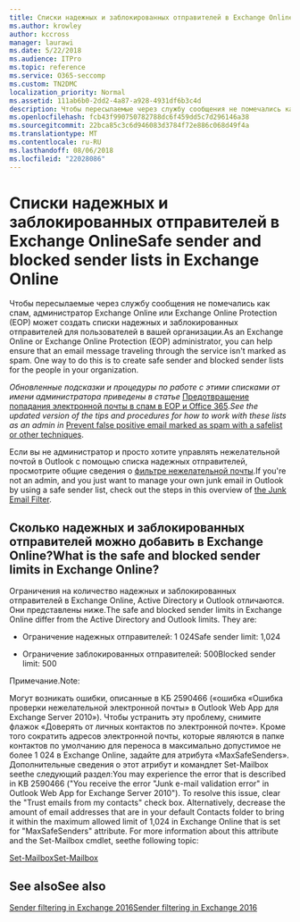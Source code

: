 ```yaml
---
title: Списки надежных и заблокированных отправителей в Exchange Online
ms.author: krowley
author: kccross
manager: laurawi
ms.date: 5/22/2018
ms.audience: ITPro
ms.topic: reference
ms.service: O365-seccomp
ms.custom: TN2DMC
localization_priority: Normal
ms.assetid: 111ab6b0-2dd2-4a87-a928-4931df6b3c4d
description: Чтобы пересылаемые через службу сообщения не помечались как спам, администратор Exchange Online или Exchange Online Protection (EOP) может создать списки надежных и заблокированных отправителей для пользователей в вашей организации.
ms.openlocfilehash: fcb43f990750782788dc6f459dd5c7d296146a38
ms.sourcegitcommit: 22bca85c3c6d946083d3784f72e886c068d49f4a
ms.translationtype: MT
ms.contentlocale: ru-RU
ms.lasthandoff: 08/06/2018
ms.locfileid: "22028086"
---
```

# <a name="safe-sender-and-blocked-sender-lists-in-exchange-online"></a><span data-ttu-id="b0667-104">Списки надежных и заблокированных отправителей в Exchange Online</span><span class="sxs-lookup"><span data-stu-id="b0667-104">Safe sender and blocked sender lists in Exchange Online</span></span>

<span data-ttu-id="b0667-p102">Чтобы пересылаемые через службу сообщения не помечались как спам, администратор Exchange Online или Exchange Online Protection (EOP) может создать списки надежных и заблокированных отправителей для пользователей в вашей организации.</span><span class="sxs-lookup"><span data-stu-id="b0667-p102">As an Exchange Online or Exchange Online Protection (EOP) administrator, you can help ensure that an email message traveling through the service isn't marked as spam. One way to do this is to create safe sender and blocked sender lists for the people in your organization.</span></span> 
  
 <span data-ttu-id="b0667-107">*Обновленные подсказки и процедуры по работе с этими списками от имени администратора приведены в статье* [Предотвращение попадания электронной почты в спам в EOP и Office 365](https://go.microsoft.com/fwlink/p/?LinkID=534224).</span><span class="sxs-lookup"><span data-stu-id="b0667-107">*See the updated version of the tips and procedures for how to work with these lists as an admin in* [Prevent false positive email marked as spam with a safelist or other techniques](https://go.microsoft.com/fwlink/p/?LinkID=534224).</span></span> 
  
<span data-ttu-id="b0667-108">Если вы не администратор и просто хотите управлять нежелательной почтой в Outlook с помощью списка надежных отправителей, просмотрите общие сведения о [фильтре нежелательной почты](https://go.microsoft.com/fwlink/?LinkId=817222).</span><span class="sxs-lookup"><span data-stu-id="b0667-108">If you're not an admin, and you just want to manage your own junk email in Outlook by using a safe sender list, check out the steps in this overview of [the Junk Email Filter](https://go.microsoft.com/fwlink/?LinkId=817222).</span></span> 
  
## <a name="what-is-the-safe-and-blocked-sender-limits-in-exchange-online"></a><span data-ttu-id="b0667-109">Сколько надежных и заблокированных отправителей можно добавить в Exchange Online?</span><span class="sxs-lookup"><span data-stu-id="b0667-109">What is the safe and blocked sender limits in Exchange Online?</span></span>

<span data-ttu-id="b0667-p103">Ограничения на количество надежных и заблокированных отправителей в Exchange Online, Active Directory и Outlook отличаются. Они представлены ниже.</span><span class="sxs-lookup"><span data-stu-id="b0667-p103">The safe and blocked sender limits in Exchange Online differ from the Active Directory and Outlook limits. They are:</span></span>
  
- <span data-ttu-id="b0667-112">Ограничение надежных отправителей: 1 024</span><span class="sxs-lookup"><span data-stu-id="b0667-112">Safe sender limit: 1,024</span></span>
    
- <span data-ttu-id="b0667-113">Ограничение заблокированных отправителей: 500</span><span class="sxs-lookup"><span data-stu-id="b0667-113">Blocked sender limit: 500</span></span>
    
<span data-ttu-id="b0667-114">Примечание.</span><span class="sxs-lookup"><span data-stu-id="b0667-114">Note:</span></span>
  
<span data-ttu-id="b0667-p104">Могут возникать ошибки, описанные в КБ 2590466 («ошибка «Ошибка проверки нежелательной электронной почты» в Outlook Web App для Exchange Server 2010»). Чтобы устранить эту проблему, снимите флажок «Доверять от личных контактов по электронной почте». Кроме того сократить адресов электронной почты, которые являются в папке контактов по умолчанию для переноса в максимально допустимое не более 1 024 в Exchange Online, задайте для атрибута «MaxSafeSenders». Дополнительные сведения о этот атрибут и командлет Set-Mailbox seethe следующий раздел:</span><span class="sxs-lookup"><span data-stu-id="b0667-p104">You may experience the error that is described in KB 2590466 ("You receive the error "Junk e-mail validation error" in Outlook Web App for Exchange Server 2010"). To resolve this issue, clear the "Trust emails from my contacts" check box. Alternatively, decrease the amount of email addresses that are in your default Contacts folder to bring it within the maximum allowed limit of 1,024 in Exchange Online that is set for "MaxSafeSenders" attribute. For more information about this attribute and the Set-Mailbox cmdlet, seethe following topic:</span></span>
  
[<span data-ttu-id="b0667-119">Set-Mailbox</span><span class="sxs-lookup"><span data-stu-id="b0667-119">Set-Mailbox</span></span>](https://docs.microsoft.com/en-us/powershell/module/exchange/mailboxes/Set-Mailbox?view=exchange-ps)
  
## <a name="see-also"></a><span data-ttu-id="b0667-120">See also</span><span class="sxs-lookup"><span data-stu-id="b0667-120">See also</span></span>

[<span data-ttu-id="b0667-121">Sender filtering in Exchange 2016</span><span class="sxs-lookup"><span data-stu-id="b0667-121">Sender filtering in Exchange 2016</span></span>](http://technet.microsoft.com/library/b833f864-ff10-46a0-a653-28fb9ba30896.aspx)

